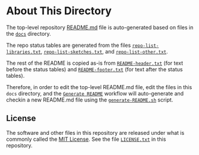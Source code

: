 # About This Directory

The top-level repository [README.md][1] file is auto-generated based on files in the [`docs`][9] directory.

The repo status tables are generated from the files [`repo-list-libraries.txt`][2], [`repo-list-sketches.txt`][3], and [`repo-list-other.txt`][4].

The rest of the README is copied as-is from [`README-header.txt`][5] (for text before the status tables) and [`README-footer.txt`][6] (for text after the status tables).

Therefore, in order to edit the top-level README.md file, edit the files in this `docs` directory, and the [`Generate README`][8] workflow will auto-generate and checkin a new README.md file using the [`generate-README.sh`][7] script.

## License

The software and other files in this repository are released under what is commonly called the [MIT License][100]. See the file [`LICENSE.txt`][101] in this repository.

[1]: ../README.md
[2]: ./repo-list-libraries.txt
[3]: ./repo-list-sketches.txt
[4]: ./repo-list-other.txt
[5]: ./README-header.txt
[6]: ./README-footer.txt
[7]: ../tools/generate-README.sh
[8]: https://github.com/Andy4495/Repo-Status/actions/workflows/generate-readme.yml
[9]: ../docs
[100]: https://choosealicense.com/licenses/mit/
[101]: ../LICENSE.txt
[200]: https://github.com/Andy4495/Repo-Status
